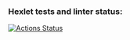 ### Hexlet tests and linter status:
[![Actions Status](https://github.com/prasolovsereja/frontend-project-12/actions/workflows/hexlet-check.yml/badge.svg)](https://github.com/prasolovsereja/frontend-project-12/actions)